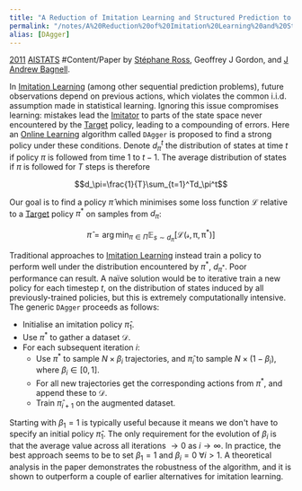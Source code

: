 ```yaml
---
title: "A Reduction of Imitation Learning and Structured Prediction to No-Regret Online Learning"
permalink: "/notes/A%20Reduction%20of%20Imitation%20Learning%20and%20Structured%20Prediction%20to%20No-Regret%20Online%20Learning.md"
alias: [DAgger]
---
```


[2011](2011.md) [AISTATS](AISTATS.md) #Content/Paper by [Stéphane Ross](St%C3%A9phane%20Ross.md), Geoffrey J Gordon, and [J Andrew Bagnell](J%20Andrew%20Bagnell.md). 

In [Imitation Learning](Imitation%20Learning.md) (among other sequential prediction problems), future observations depend on previous actions, which violates the common i.i.d. assumption made in statistical learning. Ignoring this issue compromises learning: mistakes lead the [Imitator](Imitator.md) to parts of the state space never encountered by the [Target](Target.md) policy, leading to a compounding of errors. Here an [Online Learning](Online%20Learning.md) algorithm called `DAgger` is proposed to find a strong policy under these conditions.
Denote $d^t_\pi$ the distribution of states at time $t$ if policy $\pi$ is followed from time $1$ to $t-1$. The average distribution of states if $\pi$ is followed for $T$ steps is therefore

$$d_\pi=\frac{1}{T}\sum_{t=1}^Td_\pi^t$$

Our goal is to find a policy $\hat{\pi}$ which minimises some loss function $\mathcal{L}$ relative to a [Target](Target.md) policy $\pi^*$ on samples from $d_\pi$:

$$\hat{\pi}=\arg\min_{\pi\in\Pi}\mathbb{E}_{s\sim d_\pi}[\mathcal{L(s,\pi,\pi^*)}]$$

Traditional approaches to [Imitation Learning](Imitation%20Learning) instead train a policy to perform well under the distribution encountered by $\pi^\ast$, $d_{\pi^\ast}$. Poor performance can result. A naïve solution would be to iterative train a new policy for each timestep $t$, on the distribution of states induced by all previously-trained policies, but this is extremely computationally intensive.
The generic `DAgger` proceeds as follows:
- Initialise an imitation policy $\hat{\pi}_1$.
- Use $\pi^*$ to gather a dataset $\mathcal{D}$.
- For each subsequent iteration $i$:
  - Use $\pi^*$ to sample $N\times\beta_i$ trajectories, and $\hat{\pi}_i$ to sample $N\times(1-\beta_i$), where $\beta_i\in[0,1]$.
  - For all new trajectories get the corresponding actions from $\pi^*$, and append these to $\mathcal{D}$.
  - Train $\hat{\pi}_{i+1}$ on the augmented dataset.

Starting with $\beta_1=1$ is typically useful because it means we don't have to specify an initial policy $\hat\pi_1$. The only requirement for the evolution of $\beta_i$ is that the average value across all iterations $\rightarrow0$ as $i\rightarrow\infty$. In practice, the best approach seems to be to set $\beta_1=1$ and $\beta_i=0\ \forall i>1$.
A theoretical analysis in the paper demonstrates the robustness of the algorithm, and it is shown to outperform a couple of earlier alternatives for imitation learning.
